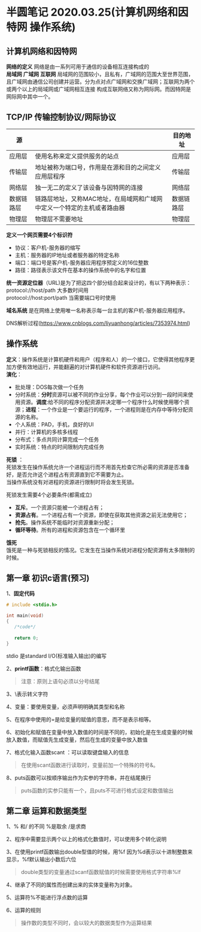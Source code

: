 # 半圆笔记 2020.03.25(计算机网络和因特网  操作系统)

## 计算机网络和因特网
**网络的定义** 网络是由一系列可用于通信的设备相互连接构成的  
**局域网 广域网 互联网** 局域网的范围较小，且私有，广域网的范围大至世界范围，且广域网由通信公司创建并运营。分为点对点广域网和交换广域网；互联网为两个或两个以上的局域网或广域网相互连接 构成互联网络又称为网际网。而因特网是网际网中其中一个。  
## TCP/IP 传输控制协议/网际协议  

|源 | |目的地址|
|---|---|---|
|应用层 | 使用名称来定义提供服务的站点|应用层|
|传输层| 地址被称为端口号，作用是在源和目的之间定义应用层程序|传输层|
|网络层 | 独一无二的定义了该设备与因特网的连接|网络层|
|数据链路层 |链路层地址，又称MAC地址，在局域网和广域网中定义一个特定的主机或者路由器|数据链路层 |
|物理层 |物理层不需要地址|物理层|

**定义一个网页需要4个标识符**  

- 协议：客户机-服务器的缩写
- 主机：服务器的IP地址或者服务器的特定名称
- 端口：端口号是客户机-服务器应用程序预定义的16位整数
- 路径：路径表示该文件在基本的操作系统中的名字和位置

**统一资源定位器**（URL)是为了把这四个部分结合起来设计的，有以下两种表示：  
protocol://host/path              大多数时间用  
protocol://host:port/path         当需要端口号时使用  

**域名系统** 是在网络上使用唯一名称表示每一台主机的客户机-服务器应用程序。

DNS解析过程(https://www.cnblogs.com/liyuanhong/articles/7353974.html)


## 操作系统

**定义**：操作系统是计算机硬件和用户（程序和人）的一个接口，它使得其他程序更加方便有效地运行，并能翻遍的对计算机硬件和软件资源进行访问。  
**演化**： 
- 批处理：DOS每次做一个任务
- 分时系统：**分时**资源可以被不同的作业分享，每个作业可以分到一段时间来使用资源。**调度**:给不同的程序分配资源并决定哪一个程序什么时候使用哪个资源；**进程**：一个作业是一个要运行的程序，一个进程则是在内存中等待分配资源的名称。
- 个人系统：PAD，手机，良好的UI
- 并行：计算机的多核多线程
- 分布式：多点共同计算完成一个任务
- 实时系统：特点的时间限制内完成任务  


**死锁** ：  
死锁发生在操作系统允许一个进程运行而不用首先检查它所必需的资源是否准备好，是否允许这个进程占有资源直到它不需要为止。  
当操作系统没有对进程的资源进行限制时将会发生死锁。

死锁发生需要4个必要条件(都需成立)

- **互斥**。一个资源只能被一个进程占有；
- **资源占有**。一个进程占有一个资源，即使在获取其他资源之前无法使用它；
- **抢先**。操作系统不能临时对资源重新分配；
- **循环等待**。所有的进程和资源包含在一个循环里

  

**饿死**  
饿死是一种与死锁相反的情况。它发生在当操作系统对进程分配资源有太多限制的时候。



## 第一章 初识c语言(预习)

1、**固定代码**

```c
# include <stdio.h>

int main(void)
{
   /*code*/
  
   return 0;
}
```

stdio 是standard I/O(标准输入输出)的编写

2、**printf函数**：格式化输出函数

> 注意：原则上语句必须以分号结尾

3、\表示转义字符

4、变量：要使用变量，必须声明明确其类型和名称

5、在程序中使用的=是给变量的赋值的意思，而不是表示相等。

6、初始化和赋值在变量中放入数值的时间是不同的，初始化是在生成变量的时候放入数值，而赋值先生成变量，然后在生成的变量中放入数值

7、格式化输入函数scant ：可以读取键盘输入的信息

> 在使用scant函数进行读取时，变量前加一个特殊的符号&。

8、puts函数可以按顺序输出作为实参的字符串，并在结尾换行

> puts函数的实参只能有一个，且puts不可进行格式设定和数值输出

## 第二章 运算和数据类型

1、% 和/ 的不同 %是取余 /是求商

2、程序中需要显示两个以上的格式化数值时，可以使用多个转化说明

3、在使用printf函数输出double型值的时候，用%f  因为%d表示以十进制整数来显示，%f默认输出小数后六位

> double类型的变量通过scanf函数赋值的时候需要使用格式字符串%lf

4、继承了不同的属性而创建出来的实体变量称为对象。

5、运算符%不能进行浮点数的运算

6、运算的规则

> 操作数的类型不同时，会以较大的数据类型作为运算结果



